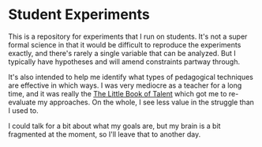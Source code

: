 Student Experiments
===================

This is a repository for experiments that I run on students.
It's not a super formal science in that it would be difficult
to reproduce the experiments exactly, and there's rarely
a single variable that can be analyzed.
But I typically have hypotheses and will amend constraints
partway through.

It's also intended to help me identify what types of pedagogical techniques
are effective in which ways. I was very mediocre as a teacher for a long time,
and it was really the [The Little Book of Talent](http://www.amazon.com/Little-Book-Talent-Improving-Skills/dp/034553025X/ref=sr_1_1?ie=UTF8&qid=1427229939&sr=8-1&keywords=the+little+book+of+talent)
which got me to re-evaluate my approaches.
On the whole, I see less value in the struggle than I used to.

I could talk for a bit about what my goals are, but my brain is a bit fragmented at the moment,
so I'll leave that to another day.
